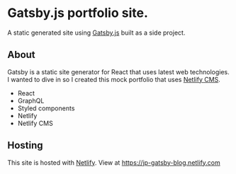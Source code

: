 # Gatsby.js portfolio site.

A static generated site using [Gatsby.js](https://www.gatsbyjs.org) built as a side project.

## About

Gatsby is a static site generator for React that uses latest web technologies. I wanted to dive in so I created this mock portfolio that uses [Netlify CMS](https://www.netlifycms.org). 

- React
- GraphQL
- Styled components
- Netlify
- Netlify CMS

## Hosting

This site is hosted with [Netlify](https://www.netlify.com). View at https://jp-gatsby-blog.netlify.com
